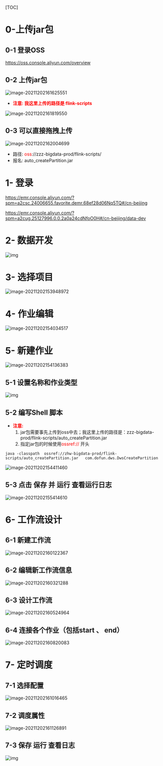 [TOC]



# 0-上传jar包

## 0-1 登录OSS

https://oss.console.aliyun.com/overview

## 0-2 上传jar包

![image-20211202161625551](images/image-20211202161625551.png)

- <font color='red'>**注意: 我这里上传的路径是 flink-scripts** </font>

![image-20211202161819550](images/image-20211202161819550.png)

## 0-3 可以直接拖拽上传

![image-20211202162004699](images/image-20211202162004699.png)

- 路径:    <font color='red'>oss</font>://zzz-bigdata-prod/flink-scripts/
- 报名:    auto_createPartition.jar



# 1- 登录

https://emr.console.aliyun.com/?spm=a2csc.24006655.favorite.demr.68ef28d06Nq5TQ#/cn-beijing



https://emr.console.aliyun.com/?spm=a2cug.25127996.0.0.2a0a24cdNfoO0H#/cn-beijing/data-dev

# 2- 数据开发

![img](images/企业微信截图_1638430741766.png)



# 3- 选择项目

![image-20211202153948972](images/image-20211202153948972.png)

# 4- 作业编辑

![image-20211202154034517](images/image-20211202154034517.png)



# 5- 新建作业

![image-20211202154136383](images/image-20211202154136383.png)



## 5-1 设置名称和作业类型

![img](images/企业微信截图_16384309596711.png)



## 5-2 编写Shell 脚本

- **<font color='red'>注意:</font>** 
  1. jar包需要事先上传到oss中去；我这里上传的路径是：zzz-bigdata-prod/flink-scripts/auto_createPartition.jar
  2. 指定jar包的时候使用<font color='red'>ossref://</font> 开头

``` shell
java -classpath  ossref://zhw-bigdata-prod/flink-scripts/auto_createPartition.jar   com.dofun.dws.DwsCreatePartition
```

![image-20211202154411460](images/image-20211202154411460.png)

## 5-3 点击 保存 并 运行 查看运行日志

![image-20211202155414610](images/image-20211202155414610.png)





# 6- 工作流设计

## 6-1 新建工作流

![image-20211202160122367](images/image-20211202160122367.png)

## 6-2 编辑新工作流信息

![image-20211202160321288](images/image-20211202160321288.png)



## 6-3 设计工作流

![image-20211202160524964](images/image-20211202160524964.png)

## 6-4 连接各个作业（包括start 、 end）

![image-20211202160820083](images/image-20211202160820083.png)



# 7- 定时调度

## 7-1 选择配置

![image-20211202161016465](images/image-20211202161016465.png)





## 7-2 调度属性

![image-20211202161126891](images/image-20211202161126891.png)

## 7-3 保存 运行 查看日志



![img](images/企业微信截图_16455011994789.png)







